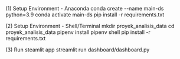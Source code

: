 (1) Setup Environment - Anaconda
conda create --name main-ds python=3.9
conda activate main-ds
pip install -r requirements.txt

(2) Setup Environment - Shell/Terminal
mkdir proyek_analisis_data
cd proyek_analisis_data
pipenv install
pipenv shell
pip install -r requirements.txt

(3) Run steamlit app
streamlit run dashboard/dashboard.py

